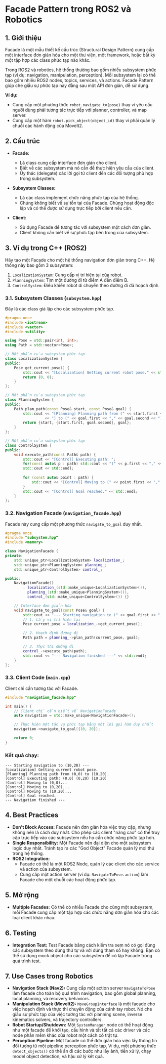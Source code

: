 # Facade Pattern trong ROS2 và Robotics

## 1. Giới thiệu

Facade là một mẫu thiết kế cấu trúc (Structural Design Pattern) cung cấp một interface đơn giản hóa cho một thư viện, một framework, hoặc bất kỳ một tập hợp các class phức tạp nào khác.

Trong ROS2 và robotics, hệ thống thường bao gồm nhiều subsystem phức tạp (ví dụ: navigation, manipulation, perception). Mỗi subsystem lại có thể bao gồm nhiều ROS2 nodes, topics, services, và actions. Facade Pattern giúp che giấu sự phức tạp này đằng sau một API đơn giản, dễ sử dụng.

**Ví dụ:**
- Cung cấp một phương thức `robot.navigate_to(pose)` thay vì yêu cầu người dùng phải tương tác trực tiếp với planner, controller, và map server.
- Cung cấp một hàm `robot.pick_object(object_id)` thay vì phải quản lý chuỗi các hành động của MoveIt2.

## 2. Cấu trúc

- **Facade:**
  - Là class cung cấp interface đơn giản cho client.
  - Biết về các subsystem mà nó cần để thực hiện yêu cầu của client.
  - Ủy thác (delegate) các lời gọi từ client đến các đối tượng phù hợp trong subsystem.

- **Subsystem Classes:**
  - Là các class implement chức năng phức tạp của hệ thống.
  - Chúng không biết về sự tồn tại của Facade. Chúng hoạt động độc lập và có thể được sử dụng trực tiếp bởi client nếu cần.

- **Client:**
  - Sử dụng Facade để tương tác với subsystem một cách đơn giản.
  - Client không cần biết về sự phức tạp bên trong của subsystem.

## 3. Ví dụ trong C++ (ROS2)

Hãy tạo một Facade cho một hệ thống navigation đơn giản trong C++. Hệ thống này bao gồm 3 subsystem:
1.  `LocalizationSystem`: Cung cấp vị trí hiện tại của robot.
2.  `PlanningSystem`: Tìm một đường đi từ điểm A đến điểm B.
3.  `ControlSystem`: Điều khiển robot di chuyển theo đường đi đã hoạch định.

### 3.1. Subsystem Classes (`subsystem.hpp`)

Đây là các class giả lập cho các subsystem phức tạp.

```cpp
#pragma once
#include <iostream>
#include <vector>
#include <utility>

using Pose = std::pair<int, int>;
using Path = std::vector<Pose>;

// Một phần của subsystem phức tạp
class LocalizationSystem {
public:
    Pose get_current_pose() {
        std::cout << "[Localization] Getting current robot pose." << std::endl;
        return {0, 0};
    }
};

// Một phần của subsystem phức tạp
class PlanningSystem {
public:
    Path plan_path(const Pose& start, const Pose& goal) {
        std::cout << "[Planning] Planning path from (" << start.first << "," << start.second 
                  << ") to (" << goal.first << "," << goal.second << ")." << std::endl;
        return {start, {start.first, goal.second}, goal};
    }
};

// Một phần của subsystem phức tạp
class ControlSystem {
public:
    void execute_path(const Path& path) {
        std::cout << "[Control] Executing path: ";
        for(const auto& p : path) std::cout << "(" << p.first << "," << p.second << ") ";
        std::cout << std::endl;
        
        for (const auto& point : path) {
            std::cout << "[Control] Moving to (" << point.first << "," << point.second << ")..." << std::endl;
        }
        std::cout << "[Control] Goal reached." << std::endl;
    }
};
```

### 3.2. Navigation Facade (`navigation_facade.hpp`)

Facade này cung cấp một phương thức `navigate_to_goal` duy nhất.

```cpp
#pragma once
#include "subsystem.hpp"
#include <memory>

class NavigationFacade {
private:
    std::unique_ptr<LocalizationSystem> localization_;
    std::unique_ptr<PlanningSystem> planning_;
    std::unique_ptr<ControlSystem> control_;

public:
    NavigationFacade() 
        : localization_(std::make_unique<LocalizationSystem>()),
          planning_(std::make_unique<PlanningSystem>()),
          control_(std::make_unique<ControlSystem>()) {}

    // Interface đơn giản hóa
    void navigate_to_goal(const Pose& goal) {
        std::cout << "--- Starting navigation to (" << goal.first << "," << goal.second << ") ---" << std::endl;
        // 1. Lấy vị trí hiện tại
        Pose current_pose = localization_->get_current_pose();

        // 2. Hoạch định đường đi
        Path path = planning_->plan_path(current_pose, goal);

        // 3. Thực thi đường đi
        control_->execute_path(path);
        std::cout << "--- Navigation finished ---" << std::endl;
    }
};
```

### 3.3. Client Code (`main.cpp`)

Client chỉ cần tương tác với Facade.

```cpp
#include "navigation_facade.hpp"

int main() {
    // Client chỉ cần biết về NavigationFacade
    auto navigation = std::make_unique<NavigationFacade>();

    // Thực hiện một tác vụ phức tạp bằng một lời gọi hàm duy nhất
    navigation->navigate_to_goal({10, 20});

    return 0;
}
```

### Kết quả chạy:
```
--- Starting navigation to (10,20) ---
[Localization] Getting current robot pose.
[Planning] Planning path from (0,0) to (10,20).
[Control] Executing path: (0,0) (0,20) (10,20) 
[Control] Moving to (0,0)...
[Control] Moving to (0,20)...
[Control] Moving to (10,20)...
[Control] Goal reached.
--- Navigation finished ---
```

## 4. Best Practices

- **Don't Block Access:** Facade nên đơn giản hóa việc truy cập, nhưng không nên là cách duy nhất. Cho phép các client "nâng cao" có thể truy cập trực tiếp vào các subsystem nếu họ cần chức năng phức tạp hơn.
- **Single Responsibility:** Một Facade nên đại diện cho một subsystem logic duy nhất. Tránh tạo ra các "God Object" Facade quản lý mọi thứ trong hệ thống.
- **ROS2 Integration:**
  - Facade có thể là một ROS2 Node, quản lý các client cho các service và action của subsystem.
  - Cung cấp một action server (ví dụ: `NavigateToPose.action`) làm Facade cho một chuỗi các hoạt động phức tạp.

## 5. Mở rộng

- **Multiple Facades:** Có thể có nhiều Facade cho cùng một subsystem, mỗi Facade cung cấp một tập hợp các chức năng đơn giản hóa cho các loại client khác nhau.

## 6. Testing

- **Integration Test:** Test Facade bằng cách kiểm tra xem nó có gọi đúng các subsystem theo đúng thứ tự và với đúng tham số hay không. Bạn có thể sử dụng mock object cho các subsystem để cô lập Facade trong quá trình test.

## 7. Use Cases trong Robotics

- **Navigation Stack (Nav2):** Cung cấp một action server `NavigateToPose` làm facade cho toàn bộ quá trình navigation, bao gồm global planning, local planning, và recovery behaviors.
- **Manipulation Stack (MoveIt2):** `MoveGroupInterface` là một facade cho việc hoạch định và thực thi chuyển động của cánh tay robot. Nó che giấu sự phức tạp của việc tương tác với planning scene, inverse kinematics solvers, và trajectory controllers.
- **Robot Startup/Shutdown:** Một `SystemManager` node có thể hoạt động như một facade để khởi tạo, cấu hình và tắt tất cả các driver và các node phần mềm khác của robot một cách có trật tự.
- **Perception Pipeline:** Một facade có thể đơn giản hóa việc lấy thông tin đối tượng từ một pipeline perception phức tạp. Ví dụ, một phương thức `detect_objects()` có thể ẩn đi các bước như lấy ảnh, tiền xử lý, chạy model object detection, và hậu xử lý kết quả.
